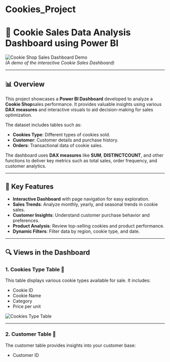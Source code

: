 # Cookies_Project
# 🍪 Cookie Sales Data Analysis Dashboard using Power BI

![Cookie Shop Sales Dashboard Demo](https://your-gif-link-here.com)  
*(A demo of the interactive Cookie Sales Dashboard)*

---

## 📊 Overview

This project showcases a **Power BI Dashboard** developed to analyze a **Cookie Shop**sales performance. It provides valuable insights using various **DAX measures** and interactive visuals to aid decision-making for sales optimization.

The dataset includes tables such as:
- **Cookies Type**: Different types of cookies sold.
- **Customer**: Customer details and purchase history.
- **Orders**: Transactional data of cookie sales.

The dashboard uses **DAX measures** like **SUM**, **DISTINCTCOUNT**, and other functions to deliver key metrics such as total sales, order frequency, and customer analytics.

---

## 🚀 Key Features

- **Interactive Dashboard** with page navigation for easy exploration.
- **Sales Trends**: Analyze monthly, yearly, and seasonal trends in cookie sales.
- **Customer Insights**: Understand customer purchase behavior and preferences.
- **Product Analysis**: Review top-selling cookies and product performance.
- **Dynamic Filters**: Filter data by region, cookie type, and date.

---

## 🔍 Views in the Dashboard

### 1. **Cookies Type Table** 🍪
This table displays various cookie types available for sale. It includes:
- Cookie ID
- Cookie Name
- Category
- Price per unit

![Cookies Type Table](https://your-image-link-here.com)

---

### 2. **Customer Table** 👥
The customer table provides insights into your customer base:
- Customer ID
